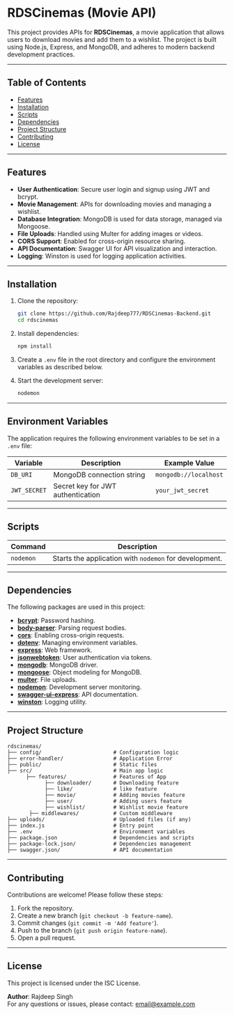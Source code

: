 # RDSCinemas (Movie API)

This project provides APIs for **RDSCinemas**, a movie application that allows users to download movies and add them to a wishlist. The project is built using Node.js, Express, and MongoDB, and adheres to modern backend development practices.

---

## Table of Contents
- [Features](#features)
- [Installation](#installation)
- [Scripts](#scripts)
- [Dependencies](#dependencies)
- [Project Structure](#project-structure)
- [Contributing](#contributing)
- [License](#license)

---

## Features
- **User Authentication**: Secure user login and signup using JWT and bcrypt.
- **Movie Management**: APIs for downloading movies and managing a wishlist.
- **Database Integration**: MongoDB is used for data storage, managed via Mongoose.
- **File Uploads**: Handled using Multer for adding images or videos.
- **CORS Support**: Enabled for cross-origin resource sharing.
- **API Documentation**: Swagger UI for API visualization and interaction.
- **Logging**: Winston is used for logging application activities.

---

## Installation

1. Clone the repository:
   ```bash
   git clone https://github.com/Rajdeep777/RDSCinemas-Backend.git
   cd rdscinemas
   ```

2. Install dependencies:
   ```bash
   npm install
   ```

3. Create a `.env` file in the root directory and configure the environment variables as described below.

4. Start the development server:
   ```bash
   nodemon
   ```

---

## Environment Variables
The application requires the following environment variables to be set in a `.env` file:

| Variable          | Description                          | Example Value          |
|--------------------|--------------------------------------|------------------------|
| `DB_URI`          | MongoDB connection string           | `mongodb://localhost` |
| `JWT_SECRET`      | Secret key for JWT authentication   | `your_jwt_secret`     |

---

## Scripts

| Command       | Description                              |
|---------------|------------------------------------------|
| `nodemon` | Starts the application with `nodemon` for development. |

---

## Dependencies

The following packages are used in this project:

- **[bcrypt](https://www.npmjs.com/package/bcrypt)**: Password hashing.
- **[body-parser](https://www.npmjs.com/package/body-parser)**: Parsing request bodies.
- **[cors](https://www.npmjs.com/package/cors)**: Enabling cross-origin requests.
- **[dotenv](https://www.npmjs.com/package/dotenv)**: Managing environment variables.
- **[express](https://www.npmjs.com/package/express)**: Web framework.
- **[jsonwebtoken](https://www.npmjs.com/package/jsonwebtoken)**: User authentication via tokens.
- **[mongodb](https://www.npmjs.com/package/mongodb)**: MongoDB driver.
- **[mongoose](https://www.npmjs.com/package/mongoose)**: Object modeling for MongoDB.
- **[multer](https://www.npmjs.com/package/multer)**: File uploads.
- **[nodemon](https://www.npmjs.com/package/nodemon)**: Development server monitoring.
- **[swagger-ui-express](https://www.npmjs.com/package/swagger-ui-express)**: API documentation.
- **[winston](https://www.npmjs.com/package/winston)**: Logging utility.

---

## Project Structure

```plaintext
rdscinemas/
├── config/                       # Configuration logic
├── error-handler/                # Application Error
├── public/                       # Static files
├── src/                          # Main app logic
      ├── features/               # Features of App
            ├── downloader/       # Downloading feature
            ├── like/             # like feature
            ├── movie/            # Adding movies feature
            ├── user/             # Adding users feature
            ├── wishlist/         # Wishlist movie feature
       ├── middlewares/           # Custom middleware 
├── uploads/                      # Uploaded files (if any)
├── index.js                      # Entry point
├── .env                          # Environment variables
├── package.json                  # Dependencies and scripts
├── package-lock.json/            # Dependencies management
├── swagger.json/                 # API documentation
```

---

## Contributing
Contributions are welcome! Please follow these steps:
1. Fork the repository.
2. Create a new branch (`git checkout -b feature-name`).
3. Commit changes (`git commit -m 'Add feature'`).
4. Push to the branch (`git push origin feature-name`).
5. Open a pull request.

---

## License
This project is licensed under the ISC License.

**Author**: Rajdeep Singh  
For any questions or issues, please contact: [email@example.com](mailto:email@example.com)
